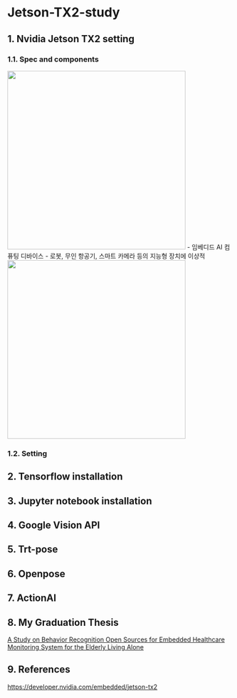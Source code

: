 # Jetson-TX2-study

## 1. Nvidia Jetson TX2 setting     
### 1.1. Spec and components   
<img src = "https://user-images.githubusercontent.com/50664844/189031340-42730b9e-e00c-4202-b4ad-f351fdbc4d81.png" width="400px">  
- 임베디드 AI 컴퓨팅 디바이스    
  - 로봇, 무인 항공기, 스마트 카메라 등의 지능형 장치에 이상적    

<img src = "https://user-images.githubusercontent.com/50664844/197369168-b241431b-605b-4369-ab84-6b7d4e9d0733.png" width="400px">  

### 1.2. Setting  


## 2. Tensorflow installation  

## 3. Jupyter notebook installation  

## 4. Google Vision API  

## 5. Trt-pose  

## 6. Openpose  

## 7. ActionAI

## 8. My Graduation Thesis  
[A Study on Behavior Recognition Open Sources for Embedded Healthcare Monitoring System for the Elderly Living Alone](https://www.kci.go.kr/kciportal/ci/sereArticleSearch/ciSereArtiView.kci?sereArticleSearchBean.artiId=ART002836081)
## 9. References
https://developer.nvidia.com/embedded/jetson-tx2
